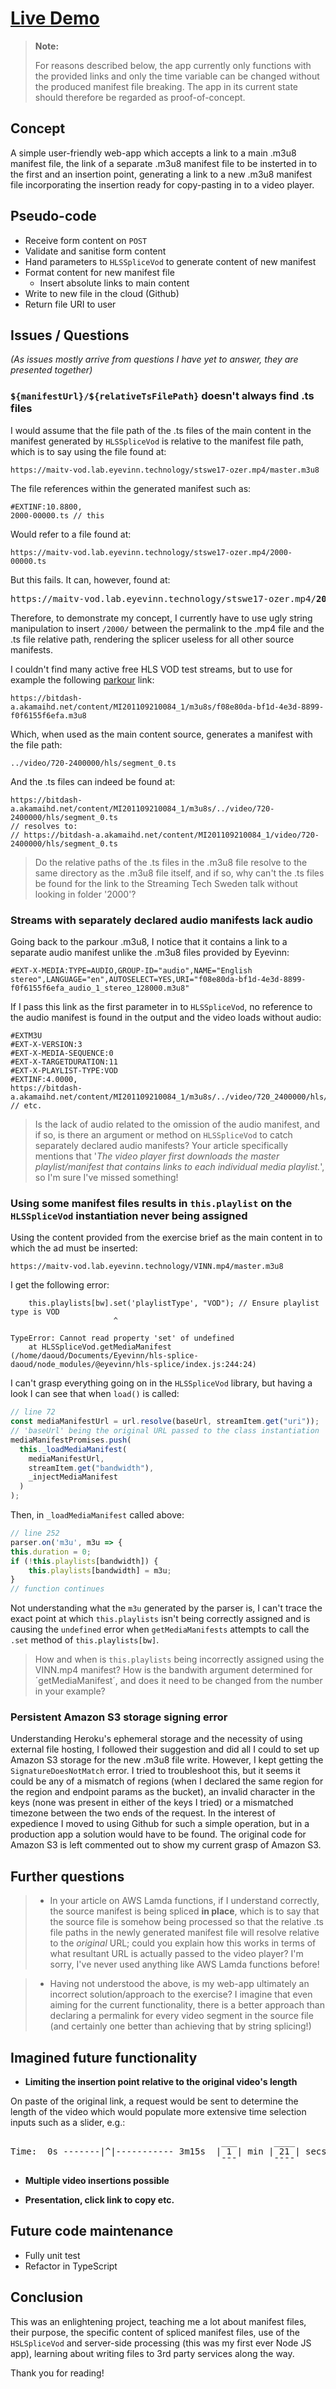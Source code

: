 # [Live Demo](https://guarded-eyrie-72660.herokuapp.com/)

> **Note:**
>
> For reasons described below, the app currently only functions with the provided links and only the time variable can be changed without the produced manifest file breaking. The app in its current state should therefore be regarded as proof-of-concept.

## Concept

A simple user-friendly web-app which accepts a link to a main .m3u8 manifest file, the link of a separate .m3u8 manifest file to be insterted in to the first and an insertion point, generating a link to a new .m3u8 manifest file incorporating the insertion ready for copy-pasting in to a video player.

## Pseudo-code

- Receive form content on `POST`
- Validate and sanitise form content
- Hand parameters to `HLSSpliceVod` to generate content of new manifest
- Format content for new manifest file
  - Insert absolute links to main content
- Write to new file in the cloud (Github)
- Return file URI to user

## Issues / Questions

_(As issues mostly arrive from questions I have yet to answer, they are presented together)_

### `${manifestUrl}/${relativeTsFilePath}` doesn't always find .ts files

I would assume that the file path of the .ts files of the main content in the manifest generated by `HLSSpliceVod` is relative to the manifest file path, which is to say using the file found at:

```
https://maitv-vod.lab.eyevinn.technology/stswe17-ozer.mp4/master.m3u8
```

The file references within the generated manifest such as:

```
#EXTINF:10.8800,
2000-00000.ts // this
```

Would refer to a file found at:

```
https://maitv-vod.lab.eyevinn.technology/stswe17-ozer.mp4/2000-00000.ts
```

But this fails. It can, however, found at:

<pre>
https://maitv-vod.lab.eyevinn.technology/stswe17-ozer.mp4/<b>2000</b>/2000-00000.ts
</pre>

Therefore, to demonstrate my concept, I currently have to use ugly string manipulation to insert `/2000/` between the permalink to the .mp4 file and the .ts file relative path, rendering the splicer useless for all other source manifests.

I couldn't find many active free HLS VOD test streams, but to use for example the following [parkour](https://bitdash-a.akamaihd.net/content/MI201109210084_1/m3u8s/f08e80da-bf1d-4e3d-8899-f0f6155f6efa.m3u8) link:

```
https://bitdash-a.akamaihd.net/content/MI201109210084_1/m3u8s/f08e80da-bf1d-4e3d-8899-f0f6155f6efa.m3u8
```

Which, when used as the main content source, generates a manifest with the file path:

```
../video/720-2400000/hls/segment_0.ts
```

And the .ts files can indeed be found at:

```
https://bitdash-a.akamaihd.net/content/MI201109210084_1/m3u8s/../video/720-2400000/hls/segment_0.ts
// resolves to:
// https://bitdash-a.akamaihd.net/content/MI201109210084_1/video/720-2400000/hls/segment_0.ts
```

> Do the relative paths of the .ts files in the .m3u8 file resolve to the same directory as the .m3u8 file itself, and if so, why can't the .ts files be found for the link to the Streaming Tech Sweden talk without looking in folder '2000'?

### Streams with separately declared audio manifests lack audio

Going back to the parkour .m3u8, I notice that it contains a link to a separate audio manifest unlike the .m3u8 files provided by Eyevinn:

```
#EXT-X-MEDIA:TYPE=AUDIO,GROUP-ID="audio",NAME="English stereo",LANGUAGE="en",AUTOSELECT=YES,URI="f08e80da-bf1d-4e3d-8899-f0f6155f6efa_audio_1_stereo_128000.m3u8"
```

If I pass this link as the first parameter in to `HLSSpliceVod`, no reference to the audio manifest is found in the output and the video loads without audio:

```
#EXTM3U
#EXT-X-VERSION:3
#EXT-X-MEDIA-SEQUENCE:0
#EXT-X-TARGETDURATION:11
#EXT-X-PLAYLIST-TYPE:VOD
#EXTINF:4.0000,
https://bitdash-a.akamaihd.net/content/MI201109210084_1/m3u8s/../video/720_2400000/hls/segment_0.ts
// etc.
```

> Is the lack of audio related to the omission of the audio manifest, and if so, is there an argument or method on `HLSSpliceVod` to catch separately declared audio manifests? Your article specifically mentions that '_The video player first downloads the master playlist/manifest that contains links to each individual media playlist._', so I'm sure I've missed something!

### Using some manifest files results in `this.playlist` on the `HLSSpliceVod` instantiation never being assigned

Using the content provided from the exercise brief as the main content in to which the ad must be inserted:

```
https://maitv-vod.lab.eyevinn.technology/VINN.mp4/master.m3u8
```

I get the following error:

```
    this.playlists[bw].set('playlistType', "VOD"); // Ensure playlist type is VOD
                       ^

TypeError: Cannot read property 'set' of undefined
    at HLSSpliceVod.getMediaManifest (/home/daoud/Documents/Eyevinn/hls-splice-daoud/node_modules/@eyevinn/hls-splice/index.js:244:24)
```

I can't grasp everything going on in the `HLSSpliceVod` library, but having a look I can see that when `load()` is called:

```js
// line 72
const mediaManifestUrl = url.resolve(baseUrl, streamItem.get("uri"));
// 'baseUrl' being the original URL passed to the class instantiation
mediaManifestPromises.push(
  this._loadMediaManifest(
    mediaManifestUrl,
    streamItem.get("bandwidth"),
    _injectMediaManifest
  )
);
```

Then, in `_loadMediaManifest` called above:

```js
// line 252
parser.on('m3u', m3u => {
this.duration = 0;
if (!this.playlists[bandwidth]) {
    this.playlists[bandwidth] = m3u;
}
// function continues
```

Not understanding what the `m3u` generated by the parser is, I can't trace the exact point at which `this.playlists` isn't being correctly assigned and is causing the `undefined` error when `getMediaManifests` attempts to call the `.set` method of `this.playlists[bw]`.

> How and when is `this.playlists` being incorrectly assigned using the VINN.mp4 manifest? How is the bandwith argument determined for ´getMediaManifest´, and does it need to be changed from the number in your example?
 
### Persistent Amazon S3 storage signing error

Understanding Heroku's ephemeral storage and the necessity of using external file hosting, I followed their suggestion and did all I could to set up Amazon S3 storage for the new .m3u8 file write. However, I kept getting the `SignatureDoesNotMatch` error. I tried to troubleshoot this, but it seems it could be any of a mismatch of regions (when I declared the same region for the region and endpoint params as the bucket), an invalid character in the keys (none was present in either of the keys I tried) or a mismatched timezone between the two ends of the request. In the interest of expedience I moved to using Github for such a simple operation, but in a production app a solution would have to be found. The original code for Amazon S3 is left commented out to show my current grasp of Amazon S3.

## Further questions

> - In your article on AWS Lamda functions, if I understand correctly, the source manifest is being spliced **in place**, which is to say that the source file is somehow being processed so that the relative .ts file paths in the newly generated manifest file will resolve relative to the _original_ URL; could you explain how this works in terms of what resultant URL is actually passed to the video player? I'm sorry, I've never used anything like AWS Lamda functions before!

> - Having not understood the above, is my web-app ultimately an incorrect solution/approach to the exercise? I imagine that even aiming for the current functionality, there is a better approach than declaring a permalink for every video segment in the source file (and certainly one better than achieving that by string splicing!)

## Imagined future functionality

- **Limiting the insertion point relative to the original video's length**

On paste of the original link, a request would be sent to determine the length of the video which would populate more extensive time selection inputs such as a slider, e.g.:

<pre>
                                        ___       ____
Time:  0s -------|^|----------- 3m15s  | 1 | min | 21 | secs  [ ] At start [ ] At end
                                        ¯¯¯       ¯¯¯¯
</pre>

- **Multiple video insertions possible**

- **Presentation, click link to copy etc.**

## Future code maintenance

- Fully unit test
- Refactor in TypeScript

## Conclusion

This was an enlightening project, teaching me a lot about manifest files, their purpose, the specific content of spliced manifest files, use of the `HSLSpliceVod` and server-side processing (this was my first ever Node JS app), learning about writing files to 3rd party services along the way.

Thank you for reading!
